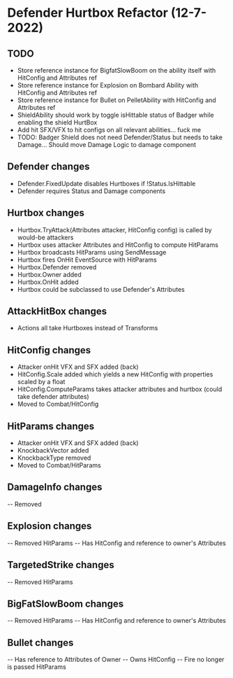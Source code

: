 # Defender Hurtbox Refactor (12-7-2022)

## TODO

- Store reference instance for BigfatSlowBoom on the ability itself with HitConfig and Attributes ref
- Store reference instance for Explosion on Bombard Ability with HitConfig and Attributes ref
- Store reference instance for Bullet on PelletAbility with HitConfig and Attributes ref
- ShieldAbility should work by toggle isHittable status of Badger while enabling the shield HurtBox
- Add hit SFX/VFX to hit configs on all relevant abilities... fuck me
- TODO: Badger Shield does not need Defender/Status but needs to take Damage... Should move Damage Logic to damage component

## Defender changes

- Defender.FixedUpdate disables Hurtboxes if !Status.IsHittable
- Defender requires Status and Damage components

## Hurtbox changes

- Hurtbox.TryAttack(Attributes attacker, HitConfig config) is called by would-be attackers
- Hurtbox uses attacker Attributes and HitConfig to compute HitParams
- Hurtbox broadcasts HitParams using SendMessage
- Hurtbox fires OnHit EventSource with HitParams
- Hurtbox.Defender removed
- Hurtbox.Owner added
- Hurtbox.OnHit added
- Hurtbox could be subclassed to use Defender's Attributes

## AttackHitBox changes

- Actions all take Hurtboxes instead of Transforms

## HitConfig changes

- Attacker onHit VFX and SFX added (back)
- HitConfig.Scale added which yields a new HitConfig with properties scaled by a float
- HitConfig.ComputeParams takes attacker attributes and hurtbox (could take defender attributes)
- Moved to Combat/HitConfig

## HitParams changes

- Attacker onHit VFX and SFX added (back)
- KnockbackVector added
- KnockbackType removed
- Moved to Combat/HitParams

## DamageInfo changes

-- Removed

## Explosion changes

-- Removed HitParams
-- Has HitConfig and reference to owner's Attributes

## TargetedStrike changes

-- Removed HitParams

## BigFatSlowBoom changes

-- Removed HitParams
-- Has HitConfig and reference to owner's Attributes

## Bullet changes

-- Has reference to Attributes of Owner
-- Owns HitConfig
-- Fire no longer is passed HitParams